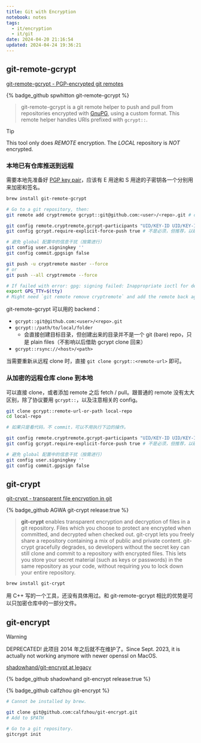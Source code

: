 ```yaml
---
title: Git with Encryption
notebook: notes
tags:
  - it/encryption
  - it/git
date: 2024-04-20 21:16:54
updated: 2024-04-24 19:36:21
---
```

## git-remote-gcrypt

[git-remote-gcrypt - PGP-encrypted git remotes](https://spwhitton.name/tech/code/git-remote-gcrypt/)

{% badge_github spwhitton git-remote-gcrypt %}

> git-remote-gcrypt is a git remote helper to push and pull from repositories encrypted with [GnuPG](https://www.gnupg.org/), using a custom format. This remote helper handles URIs prefixed with `gcrypt::`.

<!-- -->

> [!tip]
> This tool only does *REMOTE* encryption. The *LOCAL* repository is *NOT* encrypted.

### 本地已有仓库推送到远程

需要本地先准备好 [PGP key pair](pgp)，应该有 E 用途和 S 用途的子密钥各一个分别用来加密和签名。

``` bash
brew install git-remote-gcrypt

# Go to a git repository, then:
git remote add cryptremote gcrypt::git@github.com:<user>/<repo>.git # or any arbitrary remote name

git config remote.cryptremote.gcrypt-participants "UID/KEY-ID UID/KEY-ID"
git config gcrypt.require-explicit-force-push true # 不是必须，但推荐，以确保 push 的时候一定加上 --force 参数

# 避免 global 配置中的信息干扰（按需进行）
git config user.signingkey ''
git config commit.gpgsign false

git push -u cryptremote master --force
# or
git push --all cryptremote --force

# If failed with error: gpg: signing failed: Inappropriate ioctl for device
export GPG_TTY=$(tty)
# Might need `git remote remove cryptremote` and add the remote back again.
```

git-remote-gcrypt 可以用的 backend：

- `gcrypt::git@github.com:<user>/<repo>.git`
- `gcrypt::/path/to/local/folder`
  - 会直接创建目标目录，但创建出来的目录并不是一个 git (bare) repo，只是 plain files（不影响以后借助 gcrypt clone 回来）
- `gcrypt::rsync://<host>/<path>`

当需要重新从远程 clone 时，直接 `git clone gcrypt::<remote-url>` 即可。

### 从加密的远程仓库 clone 到本地

可以直接 clone，或者添加 remote 之后 fetch / pull。跟普通的 remote 没有太大区别，除了协议要用 `gcrypt::`，以及注意相关的 config。

``` bash
git clone gcrypt::remote-url-or-path local-repo
cd local-repo

# 如果只是看代码，不 commit，可以不用执行下边的操作。

git config remote.cryptremote.gcrypt-participants "UID/KEY-ID UID/KEY-ID"
git config gcrypt.require-explicit-force-push true # 不是必须，但推荐，以确保 push 的时候一定加上 --force 参数

# 避免 global 配置中的信息干扰（按需进行）
git config user.signingkey ''
git config commit.gpgsign false
```

## git-crypt

[git-crypt - transparent file encryption in git](https://www.agwa.name/projects/git-crypt/)

{% badge_github AGWA git-crypt release:true %}

> **git-crypt** enables transparent encryption and decryption of files in a git repository. Files which you choose to protect are encrypted when committed, and decrypted when checked out. git-crypt lets you freely share a repository containing a mix of public and private content. git-crypt gracefully degrades, so developers without the secret key can still clone and commit to a repository with encrypted files. This lets you store your secret material (such as keys or passwords) in the same repository as your code, without requiring you to lock down your entire repository.

``` bash
brew install git-crypt
```

用 C++ 写的一个工具，还没有具体用过。和 git-remote-gcrypt 相比的优势是可以只加密仓库中的一部分文件。

## git-encrypt

> [!warning]
> DEPRECATED! 此项目 2014 年之后就不在维护了。Since Sept. 2023, it is actually not working anymore with newer openssl on MacOS.

[shadowhand/git-encrypt at legacy](https://github.com/shadowhand/git-encrypt/tree/legacy)

{% badge_github shadowhand git-encrypt release:true %}

{% badge_github calfzhou git-encrypt %}

``` bash
# Cannot be installed by brew.

git clone git@github.com:calfzhou/git-encrypt.git
# Add to $PATH

# Go to a git repository.
gitcrypt init
```
